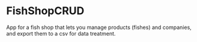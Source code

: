# FishShopCRUD
App for a fish shop that lets you manage products (fishes) and companies, and export them to a csv for data treatment.
